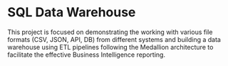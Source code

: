 # SQL Data Warehouse
This project is focused on demonstrating the working with various file formats (CSV, JSON, API, DB) from different systems and building a data warehouse using ETL pipelines following the Medallion architecture to facilitate the effective Business Intelligence reporting.
